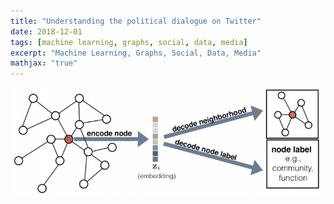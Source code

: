 ```yaml
---
title: "Understanding the political dialogue on Twitter"
date: 2018-12-01
tags: [machine learning, graphs, social, data, media]
excerpt: "Machine Learning, Graphs, Social, Data, Media"
mathjax: "true"
---
```


<div style="text-align: center;">
  <img src="/images/graph-embeddings/graphs.png" style="width: 1800px">
</div>